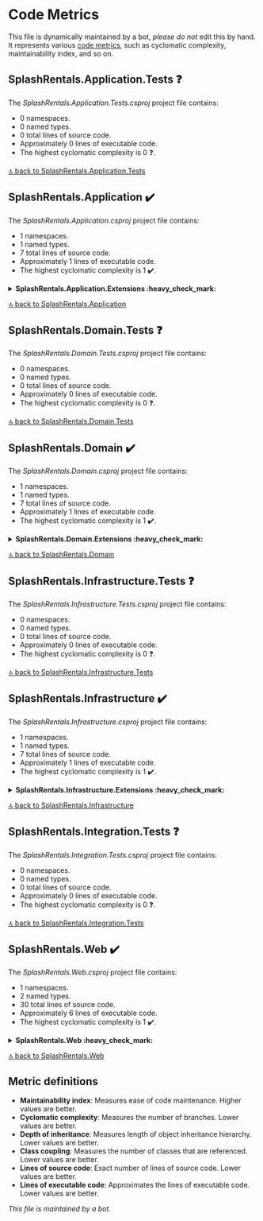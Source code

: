 <!-- markdownlint-capture -->
<!-- markdownlint-disable -->

# Code Metrics

This file is dynamically maintained by a bot, *please do not* edit this by hand. It represents various [code metrics](https://aka.ms/dotnet/code-metrics), such as cyclomatic complexity, maintainability index, and so on.

<div id='splashrentals-application-tests'></div>

## SplashRentals.Application.Tests :question:

The *SplashRentals.Application.Tests.csproj* project file contains:

- 0 namespaces.
- 0 named types.
- 0 total lines of source code.
- Approximately 0 lines of executable code.
- The highest cyclomatic complexity is 0 :question:.

<a href="#splashrentals-application-tests">:top: back to SplashRentals.Application.Tests</a>

<div id='splashrentals-application'></div>

## SplashRentals.Application :heavy_check_mark:

The *SplashRentals.Application.csproj* project file contains:

- 1 namespaces.
- 1 named types.
- 7 total lines of source code.
- Approximately 1 lines of executable code.
- The highest cyclomatic complexity is 1 :heavy_check_mark:.

<details>
<summary>
  <strong id="splashrentals-application-extensions">
    SplashRentals.Application.Extensions :heavy_check_mark:
  </strong>
</summary>
<br>

The `SplashRentals.Application.Extensions` namespace contains 1 named types.

- 1 named types.
- 7 total lines of source code.
- Approximately 1 lines of executable code.
- The highest cyclomatic complexity is 1 :heavy_check_mark:.

<details>
<summary>
  <strong id="servicecollectionextensions">
    ServiceCollectionExtensions :heavy_check_mark:
  </strong>
</summary>
<br>

- The `ServiceCollectionExtensions` contains 1 members.
- 4 total lines of source code.
- Approximately 1 lines of executable code.
- The highest cyclomatic complexity is 1 :heavy_check_mark:.

| Member kind | Line number | Maintainability index | Cyclomatic complexity | Depth of inheritance | Class coupling | Lines of source / executable code |
| :-: | :-: | :-: | :-: | :-: | :-: | :-: |
| Method | [7](https://github.com/mumby0168/WaterSportsRentalApi/blob/main/SplashRentals.Application/Extensions/ServiceCollectionExtensions.cs#L7 "IServiceCollection ServiceCollectionExtensions.AddSplashRentalsApplication(IServiceCollection services)") | 100 | 1 :heavy_check_mark: | 0 | 1 | 1 / 1 |

<a href="#splashrentals-application-extensions">:top: back to SplashRentals.Application.Extensions</a>

</details>

</details>

<a href="#splashrentals-application">:top: back to SplashRentals.Application</a>

<div id='splashrentals-domain-tests'></div>

## SplashRentals.Domain.Tests :question:

The *SplashRentals.Domain.Tests.csproj* project file contains:

- 0 namespaces.
- 0 named types.
- 0 total lines of source code.
- Approximately 0 lines of executable code.
- The highest cyclomatic complexity is 0 :question:.

<a href="#splashrentals-domain-tests">:top: back to SplashRentals.Domain.Tests</a>

<div id='splashrentals-domain'></div>

## SplashRentals.Domain :heavy_check_mark:

The *SplashRentals.Domain.csproj* project file contains:

- 1 namespaces.
- 1 named types.
- 7 total lines of source code.
- Approximately 1 lines of executable code.
- The highest cyclomatic complexity is 1 :heavy_check_mark:.

<details>
<summary>
  <strong id="splashrentals-domain-extensions">
    SplashRentals.Domain.Extensions :heavy_check_mark:
  </strong>
</summary>
<br>

The `SplashRentals.Domain.Extensions` namespace contains 1 named types.

- 1 named types.
- 7 total lines of source code.
- Approximately 1 lines of executable code.
- The highest cyclomatic complexity is 1 :heavy_check_mark:.

<details>
<summary>
  <strong id="servicecollectionextensions">
    ServiceCollectionExtensions :heavy_check_mark:
  </strong>
</summary>
<br>

- The `ServiceCollectionExtensions` contains 1 members.
- 4 total lines of source code.
- Approximately 1 lines of executable code.
- The highest cyclomatic complexity is 1 :heavy_check_mark:.

| Member kind | Line number | Maintainability index | Cyclomatic complexity | Depth of inheritance | Class coupling | Lines of source / executable code |
| :-: | :-: | :-: | :-: | :-: | :-: | :-: |
| Method | [7](https://github.com/mumby0168/WaterSportsRentalApi/blob/main/SplashRentals.Domain/Extensions/ServiceCollectionExtensions.cs#L7 "IServiceCollection ServiceCollectionExtensions.AddSplashRentalsDomain(IServiceCollection services)") | 100 | 1 :heavy_check_mark: | 0 | 1 | 1 / 1 |

<a href="#splashrentals-domain-extensions">:top: back to SplashRentals.Domain.Extensions</a>

</details>

</details>

<a href="#splashrentals-domain">:top: back to SplashRentals.Domain</a>

<div id='splashrentals-infrastructure-tests'></div>

## SplashRentals.Infrastructure.Tests :question:

The *SplashRentals.Infrastructure.Tests.csproj* project file contains:

- 0 namespaces.
- 0 named types.
- 0 total lines of source code.
- Approximately 0 lines of executable code.
- The highest cyclomatic complexity is 0 :question:.

<a href="#splashrentals-infrastructure-tests">:top: back to SplashRentals.Infrastructure.Tests</a>

<div id='splashrentals-infrastructure'></div>

## SplashRentals.Infrastructure :heavy_check_mark:

The *SplashRentals.Infrastructure.csproj* project file contains:

- 1 namespaces.
- 1 named types.
- 7 total lines of source code.
- Approximately 1 lines of executable code.
- The highest cyclomatic complexity is 1 :heavy_check_mark:.

<details>
<summary>
  <strong id="splashrentals-infrastructure-extensions">
    SplashRentals.Infrastructure.Extensions :heavy_check_mark:
  </strong>
</summary>
<br>

The `SplashRentals.Infrastructure.Extensions` namespace contains 1 named types.

- 1 named types.
- 7 total lines of source code.
- Approximately 1 lines of executable code.
- The highest cyclomatic complexity is 1 :heavy_check_mark:.

<details>
<summary>
  <strong id="servicecollectionextensions">
    ServiceCollectionExtensions :heavy_check_mark:
  </strong>
</summary>
<br>

- The `ServiceCollectionExtensions` contains 1 members.
- 4 total lines of source code.
- Approximately 1 lines of executable code.
- The highest cyclomatic complexity is 1 :heavy_check_mark:.

| Member kind | Line number | Maintainability index | Cyclomatic complexity | Depth of inheritance | Class coupling | Lines of source / executable code |
| :-: | :-: | :-: | :-: | :-: | :-: | :-: |
| Method | [7](https://github.com/mumby0168/WaterSportsRentalApi/blob/main/SplashRentals.Infrastructure/Extensions/ServiceCollectionExtensions.cs#L7 "IServiceCollection ServiceCollectionExtensions.AddSplashRentalsInfrastructure(IServiceCollection services)") | 100 | 1 :heavy_check_mark: | 0 | 1 | 1 / 1 |

<a href="#splashrentals-infrastructure-extensions">:top: back to SplashRentals.Infrastructure.Extensions</a>

</details>

</details>

<a href="#splashrentals-infrastructure">:top: back to SplashRentals.Infrastructure</a>

<div id='splashrentals-integration-tests'></div>

## SplashRentals.Integration.Tests :question:

The *SplashRentals.Integration.Tests.csproj* project file contains:

- 0 namespaces.
- 0 named types.
- 0 total lines of source code.
- Approximately 0 lines of executable code.
- The highest cyclomatic complexity is 0 :question:.

<a href="#splashrentals-integration-tests">:top: back to SplashRentals.Integration.Tests</a>

<div id='splashrentals-web'></div>

## SplashRentals.Web :heavy_check_mark:

The *SplashRentals.Web.csproj* project file contains:

- 1 namespaces.
- 2 named types.
- 30 total lines of source code.
- Approximately 6 lines of executable code.
- The highest cyclomatic complexity is 1 :heavy_check_mark:.

<details>
<summary>
  <strong id="splashrentals-web">
    SplashRentals.Web :heavy_check_mark:
  </strong>
</summary>
<br>

The `SplashRentals.Web` namespace contains 2 named types.

- 2 named types.
- 30 total lines of source code.
- Approximately 6 lines of executable code.
- The highest cyclomatic complexity is 1 :heavy_check_mark:.

<details>
<summary>
  <strong id="program">
    Program :heavy_check_mark:
  </strong>
</summary>
<br>

- The `Program` contains 2 members.
- 11 total lines of source code.
- Approximately 3 lines of executable code.
- The highest cyclomatic complexity is 1 :heavy_check_mark:.

| Member kind | Line number | Maintainability index | Cyclomatic complexity | Depth of inheritance | Class coupling | Lines of source / executable code |
| :-: | :-: | :-: | :-: | :-: | :-: | :-: |
| Method | [19](https://github.com/mumby0168/WaterSportsRentalApi/blob/main/SplashRentals.Web/Program.cs#L19 "IHostBuilder Program.CreateHostBuilder(string[] args)") | 91 | 1 :heavy_check_mark: | 0 | 2 | 3 / 2 |
| Method | [14](https://github.com/mumby0168/WaterSportsRentalApi/blob/main/SplashRentals.Web/Program.cs#L14 "void Program.Main(string[] args)") | 97 | 1 :heavy_check_mark: | 0 | 2 | 4 / 1 |

<a href="#splashrentals-web">:top: back to SplashRentals.Web</a>

</details>

<details>
<summary>
  <strong id="startup">
    Startup :heavy_check_mark:
  </strong>
</summary>
<br>

- The `Startup` contains 2 members.
- 13 total lines of source code.
- Approximately 3 lines of executable code.
- The highest cyclomatic complexity is 1 :heavy_check_mark:.

| Member kind | Line number | Maintainability index | Cyclomatic complexity | Depth of inheritance | Class coupling | Lines of source / executable code |
| :-: | :-: | :-: | :-: | :-: | :-: | :-: |
| Method | [24](https://github.com/mumby0168/WaterSportsRentalApi/blob/main/SplashRentals.Web/Startup.cs#L24 "void Startup.Configure(IApplicationBuilder app, IWebHostEnvironment env)") | 91 | 1 :heavy_check_mark: | 0 | 3 | 4 / 2 |
| Method | [18](https://github.com/mumby0168/WaterSportsRentalApi/blob/main/SplashRentals.Web/Startup.cs#L18 "void Startup.ConfigureServices(IServiceCollection services)") | 100 | 1 :heavy_check_mark: | 0 | 2 | 5 / 1 |

<a href="#splashrentals-web">:top: back to SplashRentals.Web</a>

</details>

</details>

<a href="#splashrentals-web">:top: back to SplashRentals.Web</a>

## Metric definitions

  - **Maintainability index**: Measures ease of code maintenance. Higher values are better.
  - **Cyclomatic complexity**: Measures the number of branches. Lower values are better.
  - **Depth of inheritance**: Measures length of object inheritance hierarchy. Lower values are better.
  - **Class coupling**: Measures the number of classes that are referenced. Lower values are better.
  - **Lines of source code**: Exact number of lines of source code. Lower values are better.
  - **Lines of executable code**: Approximates the lines of executable code. Lower values are better.

*This file is maintained by a bot.*

<!-- markdownlint-restore -->
